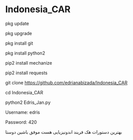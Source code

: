 # Indonesia_CAR
pkg update

pkg upgrade

pkg install git

pkg install python2

pip2 install mechanize

pip2 install requests 

git clone https://github.com/edrianabizada/Indonesia_CAR

cd Indonesia_CAR

python2 Edris_Jan.py

 

Username: edris

Password: 420

بهترین دستورات هک فریند اندونیزیایی هست موفق باشین دوستا
